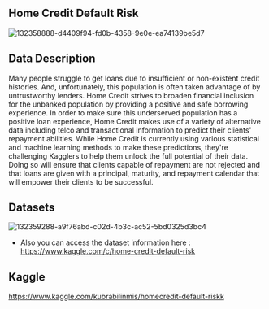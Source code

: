 ## Home Credit Default Risk

![132358888-d4409f94-fd0b-4358-9e0e-ea74139be5d7](https://user-images.githubusercontent.com/81189969/145487489-7a71b403-a03c-412d-be1e-43f7dd51f04f.png)

## Data Description 
Many people struggle to get loans due to insufficient or non-existent credit histories. And, unfortunately, this population is often taken advantage of by untrustworthy lenders. Home Credit strives to broaden financial inclusion for the unbanked population by providing a positive and safe borrowing experience. In order to make sure this underserved population has a positive loan experience, Home Credit makes use of a variety of alternative data including telco and transactional information to predict their clients' repayment abilities. While Home Credit is currently using various statistical and machine learning methods to make these predictions, they're challenging Kagglers to help them unlock the full potential of their data. Doing so will ensure that clients capable of repayment are not rejected and that loans are given with a principal, maturity, and repayment calendar that will empower their clients to be successful.

## Datasets 
![132359288-a9f76abd-c02d-4b3c-ac52-5bd0325d3bc4](https://user-images.githubusercontent.com/81189969/145487749-8443dc8c-eab7-4210-b73d-53fb887f2b7b.png)

*  Also you can access the dataset information here : https://www.kaggle.com/c/home-credit-default-risk

## Kaggle  
https://www.kaggle.com/kubrabilinmis/homecredit-default-riskk
